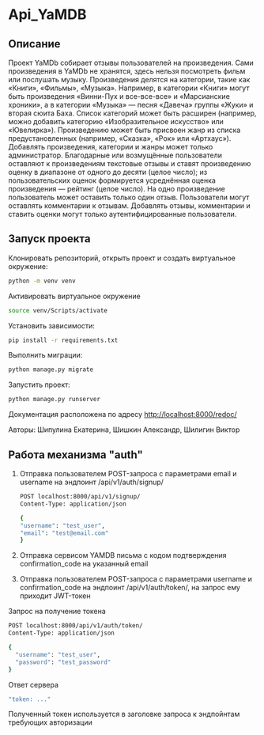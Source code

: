 # Api_YaMDB

## Описание

Проект YaMDb собирает отзывы пользователей на произведения. Сами произведения в YaMDb не хранятся, здесь нельзя посмотреть фильм или послушать музыку.
Произведения делятся на категории, такие как «Книги», «Фильмы», «Музыка». Например, в категории «Книги» могут быть произведения «Винни-Пух и все-все-все» и «Марсианские хроники», а в категории «Музыка» — песня «Давеча» группы «Жуки» и вторая сюита Баха. Список категорий может быть расширен (например, можно добавить категорию «Изобразительное искусство» или «Ювелирка»).
Произведению может быть присвоен жанр из списка предустановленных (например, «Сказка», «Рок» или «Артхаус»).
Добавлять произведения, категории и жанры может только администратор.
Благодарные или возмущённые пользователи оставляют к произведениям текстовые отзывы и ставят произведению оценку в диапазоне от одного до десяти (целое число); из пользовательских оценок формируется усреднённая оценка произведения — рейтинг (целое число). На одно произведение пользователь может оставить только один отзыв.
Пользователи могут оставлять комментарии к отзывам.
Добавлять отзывы, комментарии и ставить оценки могут только аутентифицированные пользователи.

## Запуск проекта

Клонировать репозиторий, открыть проект и создать виртуальное окружение:

```bash
python -m venv venv
```

Активировать виртуальное окружение

```bash
source venv/Scripts/activate
```

Установить зависимости:

```bash
pip install -r requirements.txt
```

Выполнить миграции:

```bash
python manage.py migrate
```

Запустить проект:

```bash
python manage.py runserver
```

Документация расположена по адресу <http://localhost:8000/redoc/>

Авторы: Шипулина Екатерина, Шишкин Александр, Шилигин Виктор

## Работа механизма "auth"

1. Отправка пользователем POST-запроса с параметрами email и username на эндпоинт /api/v1/auth/signup/

    ```bash
    POST localhost:8000/api/v1/signup/
    Content-Type: application/json

    {
    "username": "test_user",
    "email": "test@email.com"
    }
    ```

2. Отправка сервисом YAMDB письма с кодом подтверждения confirmation_code на указанный email

3. Отправка пользователем POST-запроса с параметрами username и confirmation_code на эндпоинт /api/v1/auth/token/, на запрос ему приходит JWT-токен

Запрос на получение токена

```bash
POST localhost:8000/api/v1/auth/token/
Content-Type: application/json

{
  "username": "test_user",
  "password": "test_password"
}
```

Ответ сервера

```bash
"token: ..."
```

Полученный токен используется в заголовке запроса к эндпойнтам требующих авторизации
